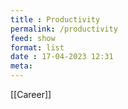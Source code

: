 ```yaml
---
title : Productivity
permalink: /productivity
feed: show
format: list
date : 17-04-2023 12:31
meta: 
---
```


[[Career]]

